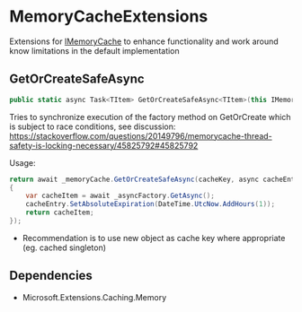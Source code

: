 # MemoryCacheExtensions

Extensions for [IMemoryCache](https://docs.microsoft.com/en-us/dotnet/api/microsoft.extensions.caching.memory.imemorycache?view=dotnet-plat-ext-5.0&viewFallbackFrom=netstandard-2.0) to enhance functionality and work around know limitations in the default implementation

## GetOrCreateSafeAsync

```cs
public static async Task<TItem> GetOrCreateSafeAsync<TItem>(this IMemoryCache memoryCache, object key, Func<ICacheEntry, Task<TItem>> factory) where TItem : class
```

Tries to synchronize execution of the factory method on GetOrCreate which is subject to race conditions,
see discussion: https://stackoverflow.com/questions/20149796/memorycache-thread-safety-is-locking-necessary/45825792#45825792

Usage:
```cs 
return await _memoryCache.GetOrCreateSafeAsync(cacheKey, async cacheEntry =>
{
    var cacheItem = await _asyncFactory.GetAsync();
    cacheEntry.SetAbsoluteExpiration(DateTime.UtcNow.AddHours(1));
    return cacheItem;
});
```

- Recommendation is to use new object as cache key where appropriate (eg. cached singleton)
  
## Dependencies

- Microsoft.Extensions.Caching.Memory